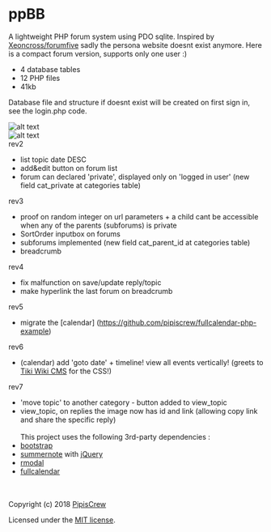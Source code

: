 # ppBB

A lightweight PHP forum system using PDO sqlite. Inspired by [Xeoncross/forumfive](https://github.com/Xeoncross/forumfive) sadly the persona website doesnt exist anymore. Here is a compact forum version, supports only one user :)

* 4 database tables
* 12 PHP files
* 41kb

Database file and structure if doesnt exist will be created on first sign in, see the login.php code.


![alt text](https://user-images.githubusercontent.com/3852762/40888929-df5441e4-675e-11e8-8826-50c172523485.jpg "Screenshot")
<br>
![alt text](https://user-images.githubusercontent.com/3852762/44483966-bfc6c400-a64c-11e8-98c1-eadef8433184.png "Screenshot2")
<br>
rev2
* list topic date DESC
* add&edit button on forum list
* forum can declared 'private', displayed only on 'logged in user' (new field cat_private at categories table)


rev3
* proof on random integer on url parameters + a child cant be accessible when any of the parents (subforums) is private
* SortOrder inputbox on forums
* subforums implemented (new field cat_parent_id at categories table)
* breadcrumb

rev4
* fix malfunction on save/update reply/topic
* make hyperlink the last forum on breadcrumb

rev5
* migrate the [calendar] (https://github.com/pipiscrew/fullcalendar-php-example)

rev6
* (calendar) add 'goto date' + timeline! view all events vertically! (greets to [Tiki Wiki CMS](https://tiki.org) for the CSS!)

rev7
* 'move topic' to another category - button added to view_topic
* view_topic, on replies the image now has id and link (allowing copy link and share the specific reply)
<br><br>
This project uses the following 3rd-party dependencies :
* [bootstrap](https://getbootstrap.com/)
* [summernote](https://github.com/summernote/summernote/) with [jQuery](https://github.com/jquery/jquery)
* [rmodal](https://github.com/zewish/rmodal.js)
* [fullcalendar](https://fullcalendar.io/)




<br><br>
Copyright (c) 2018 [PipisCrew](http://pipiscrew.com)

Licensed under the [MIT license](http://www.opensource.org/licenses/mit-license.php).
